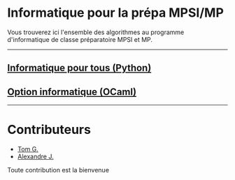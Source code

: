 # Informatique pour la prépa MPSI/MP

Vous trouverez ici l'ensemble des algorithmes au programme d'informatique de classe préparatoire MPSI et MP.

___

## [Informatique pour tous (Python)](infopourtous/README.md)

## [Option informatique (OCaml)](optioninfo/README.md)

___

# Contributeurs

* [Tom G.](https://github.com/Any0ne22)
* [Alexandre J.](https://github.com/jerdnaxela)
  
Toute contribution est la bienvenue